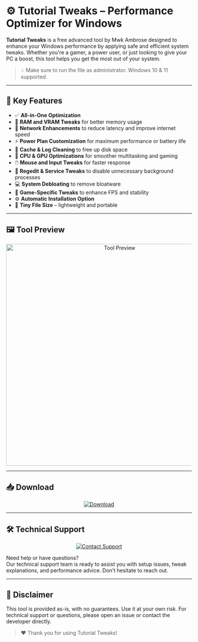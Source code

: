 # ⚙️ Tutorial Tweaks – Performance Optimizer for Windows

**Tutorial Tweaks** is a free advanced tool by Mwk Ambrose designed to enhance your Windows performance by applying safe and efficient system tweaks. Whether you're a gamer, a power user, or just looking to give your PC a boost, this tool helps you get the most out of your system.

> 💡 Make sure to run the file as administrator. Windows 10 & 11 supported.

---

## 🔧 Key Features

- ✅ **All-in-One Optimization**
- 🚀 **RAM and VRAM Tweaks** for better memory usage
- 🔌 **Network Enhancements** to reduce latency and improve internet speed
- ⚡ **Power Plan Customization** for maximum performance or battery life
- 🧹 **Cache & Log Cleaning** to free up disk space
- 🧠 **CPU & GPU Optimizations** for smoother multitasking and gaming
- 🖱️ **Mouse and Input Tweaks** for faster response
- 🔧 **Regedit & Service Tweaks** to disable unnecessary background processes
- 💻 **System Debloating** to remove bloatware
- 🧩 **Game-Specific Tweaks** to enhance FPS and stability
- ⚙️ **Automatic Installation Option**
- 📂 **Tiny File Size** – lightweight and portable

---

## 🖼️ Tool Preview

<p align="center">
  <img src="https://files08.oaiusercontent.com/file-TBYhuRCw9cUdscpCBxkt6r?se=2025-04-23T13%3A25%3A41Z&sp=r&sv=2024-08-04&sr=b&rscc=max-age%3D299%2C%20immutable%2C%20private&rscd=attachment%3B%20filename%3Dimage%2520tweaks.jpg&sig=Z7IGps%2BAaVcryMGVfPh5AK2yXsIxMbh8Wos3VyELPGE%3D" alt="Tool Preview" width="600">
</p>

---

## 📥 Download

<p align="center">
  <a href="https://github.com/yourusername/yourrepo/releases/download/v1.0.0/TutorialTweaks.exe">
    <img src="https://img.shields.io/badge/⬇️ Download-red?style=for-the-badge&logo=windows" alt="Download">
  </a>
</p>

---

## 🛠️ Technical Support

<p align="center">
  <a href="mailto:support@example.com">
    <img src="https://img.shields.io/badge/Contact_Support-blue?style=for-the-badge&logo=gmail" alt="Contact Support">
  </a>
</p>

Need help or have questions?  
Our technical support team is ready to assist you with setup issues, tweak explanations, and performance advice. Don’t hesitate to reach out.

---

## 📌 Disclaimer

This tool is provided as-is, with no guarantees. Use it at your own risk. For technical support or questions, please open an issue or contact the developer directly.

> ❤️ Thank you for using Tutorial Tweaks!


